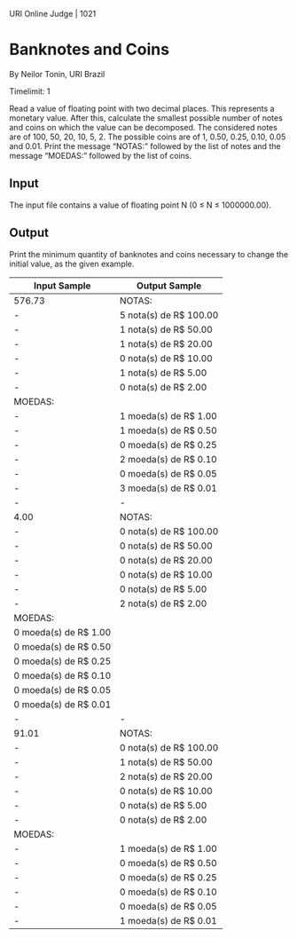 URI Online Judge | 1021

# Banknotes and Coins

By Neilor Tonin, URI  Brazil

Timelimit: 1

Read a value of floating point with two decimal places. This represents a monetary value. After this, calculate the smallest possible number of notes and coins on which the value can be decomposed. The considered notes are of 100, 50, 20, 10, 5, 2. The possible coins are of 1, 0.50, 0.25, 0.10, 0.05 and 0.01. Print the message “NOTAS:” followed by the list of notes and the message “MOEDAS:” followed by the list of coins.

## Input

The input file contains a value of floating point N (0 ≤ N ≤ 1000000.00).

## Output

Print the minimum quantity of banknotes and coins necessary to change the initial value, as the given example.

Input Sample|	Output Sample
|-|-|
576.73|NOTAS:
|-|5 nota(s) de R$ 100.00
|-|1 nota(s) de R$ 50.00
|-|1 nota(s) de R$ 20.00
|-|0 nota(s) de R$ 10.00
|-|1 nota(s) de R$ 5.00
|-|0 nota(s) de R$ 2.00
|MOEDAS:
|-|1 moeda(s) de R$ 1.00
|-|1 moeda(s) de R$ 0.50
|-|0 moeda(s) de R$ 0.25
|-|2 moeda(s) de R$ 0.10
|-|0 moeda(s) de R$ 0.05
|-|3 moeda(s) de R$ 0.01
|-|-|
4.00|NOTAS:
|-|0 nota(s) de R$ 100.00
|-|0 nota(s) de R$ 50.00
|-|0 nota(s) de R$ 20.00
|-|0 nota(s) de R$ 10.00
|-|0 nota(s) de R$ 5.00
|-|2 nota(s) de R$ 2.00
|MOEDAS:
|0 moeda(s) de R$ 1.00
|0 moeda(s) de R$ 0.50
|0 moeda(s) de R$ 0.25
|0 moeda(s) de R$ 0.10
|0 moeda(s) de R$ 0.05
|0 moeda(s) de R$ 0.01
|-|-|
|91.01|NOTAS:
|-|0 nota(s) de R$ 100.00
|-|1 nota(s) de R$ 50.00
|-|2 nota(s) de R$ 20.00
|-|0 nota(s) de R$ 10.00
|-|0 nota(s) de R$ 5.00
|-|0 nota(s) de R$ 2.00
|MOEDAS:
|-|1 moeda(s) de R$ 1.00
|-|0 moeda(s) de R$ 0.50
|-|0 moeda(s) de R$ 0.25
|-|0 moeda(s) de R$ 0.10
|-|0 moeda(s) de R$ 0.05
|-|1 moeda(s) de R$ 0.01
